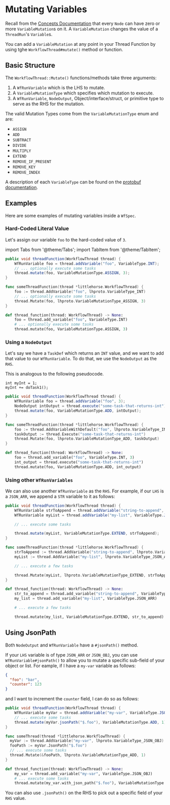 # Mutating Variables

Recall from the [Concepts Documentation](../../04-concepts/01-workflows.md#variables) that every `Node` can have zero or more `VariableMutation`s on it. A `VariableMutation` changes the value of a `ThreadRun`'s `Variable`s.

You can add a `VariableMutation` at any point in your Thread Function by using tghe `WorkflowThread#mutate()` method or function.

## Basic Structure

The `WorkflowThread::Mutate()` functions/methods take three arguments:

1. A `WfRunVariable` which is the LHS to mutate.
2. A `VariableMutationType` which specifies which mutation to execute.
3. A `WfRunVariable`, `NodeOutput`, Object/interface/struct, or primitive type to serve as the RHS for the mutation.

The valid Mutation Types come from the `VariableMutationType` enum and are:

- `ASSIGN`
- `ADD`
- `SUBTRACT`
- `DIVIDE`
- `MULTIPLY`
- `EXTEND`
- `REMOVE_IF_PRESENT`
- `REMOVE_KEY`
- `REMOVE_INDEX`

A description of each `VariableType` can be found on the [protobuf documentation](../../08-api.md#variabletype).

## Examples

Here are some examples of mutating variables inside a `WfSpec`.

### Hard-Coded Literal Value

Let's assign our variable `foo` to the hard-coded value of `3`.

import Tabs from '@theme/Tabs';
import TabItem from '@theme/TabItem';

<Tabs>
  <TabItem value="java" label="Java" default>

```java
public void threadFunction(WorkflowThread thread) {
    WfRunVariable foo = thread.addVariable("foo", VariableType.INT);
    // ... optionally execute some tasks
    thread.mutate(foo, VariableMutationType.ASSIGN, 3);
}
```
  </TabItem>
  <TabItem value="go" label="Go">

```go
func someThreadFunction(thread *littlehorse.WorkflowThread) {
    foo := thread.AddVariable("foo", lhproto.VariableType_INT)
    // ... optionally execute some tasks
    thread.Mutate(foo, lhproto.VariableMutationType_ASSIGN, 3)
}
```

  </TabItem>
    <TabItem value="python" label="Python" default>

```python
def thread_function(thread: WorkflowThread) -> None:
    foo = thread.add_variable("foo", VariableType.INT)
    # ... optionally execute some tasks
    thread.mutate(foo, VariableMutationType.ASSIGN, 3)
```
  </TabItem>
</Tabs>

### Using a `NodeOutput`

Let's say we have a `TaskDef` which returns an `INT` value, and we want to add that value to our `WfRunVariable`. To do that, we use the `NodeOutput` as the `RHS`.

This is analogous to the following pseudocode.

```
int myInt = 1;
myInt += doTask1();
```

<Tabs>
  <TabItem value="java" label="Java" default>

```java
public void threadFunction(WorkflowThread thread) {
    WfRunVariable foo = thread.addVariable("foo", 3);
    NodeOutput intOutput = thread.execute("some-task-that-returns-int");
    thread.mutate(foo, VariableMutationType.ADD, intOutput);
}
```
  </TabItem>
  <TabItem value="go" label="Go">

```go
func someThreadFunction(thread *littlehorse.WorkflowThread) {
    foo := thread.AddVariableWithDefault("foo", lhproto.VariableType_INT, 1)
    taskOutput := thread.Execute("some-task-that-returns-int")
    thread.Mutate(foo, lhproto.VariableMutationType_ADD, taskOutput)
}
```
  </TabItem>
    <TabItem value="python" label="Python" default>

```python
def thread_function(thread: WorkflowThread) -> None:
    foo = thread.add_variable("foo", VariableType.INT, 3)
    int_output = thread.execute("some-task-that-returns-int")
    thread.mutate(foo, VariableMutationType.ADD, int_output)
```
  </TabItem>
</Tabs>


### Using other `WfRunVariables`

We can also use another `WfRunVariable` as the `RHS`. For example, if our `LHS` is a `JSON_ARR`, we append a `STR` variable to it as follows:

<Tabs>
  <TabItem value="java" label="Java" default>

```java
public void threadFunction(WorkflowThread thread) {
    WfRunVariable strToAppend = thread.addVariable("string-to-append", VariableType.STR);
    WfRunVariable myList = thread.addVariable("my-list", VariableType.JSON_ARR);

    // ... execute some tasks

    thread.mutate(myList, VariableMutationType.EXTEND, strToAppend);
}
```

  </TabItem>
  <TabItem value="go" label="Go">

```go
func someThreadFunction(thread *littlehorse.WorkflowThread) {
    strToAppend := thread.AddVariable("string-to-append", lhproto.VariableType_STR)
    myList := thread.AddVariable("my-list", lhproto.VariableType_JSON_ARR)

    // ... execute a few tasks

    thread.Mutate(myList, lhproto.VariableMutationType_EXTEND, strToAppend)
}
```

  </TabItem>
    <TabItem value="python" label="Python" default>

```python
def thread_function(thread: WorkflowThread) -> None:
    str_to_append = thread.add_variable("string-to-append", VariableType.STR)
    my_list = thread.add_variable("my-list", VariableType.JSON_ARR)

    # ... execute a few tasks

    thread.mutate(my_list, VariableMutationType.EXTEND, str_to_append)
```

  </TabItem>
</Tabs>

## Using JsonPath

Both `NodeOutput` and `WfRunVariable` have a `#jsonPath()` method.

If your `LHS` variable is of type `JSON_ARR` or `JSON_OBJ`, you can use `WfRunVariable#jsonPath()` to allow you to mutate a specific sub-field of your object or list. For eample, if I have a `my-var` variable as follows:

```json
{
  "foo": "bar",
  "counter": 123
}
```

and I want to increment the `counter` field, I can do so as follows:

<Tabs>
  <TabItem value="java" label="Java" default>

```java
public void threadFunction(WorkflowThread thread) {
    WfRunVariable myVar = thread.addVariable("my-var", VariableType.JSON_OBJ);
    // ... execute some tasks
    thread.mutate(myVar.jsonPath("$.foo"), VariableMutationType.ADD, 1);
}
```

  </TabItem>
  <TabItem value="go" label="Go">

```go
func someThread(thread *littlehorse.WorkflowThread) {
  myVar := thread.AddVariable("my-var", lhproto.VariableType_JSON_OBJ)
  fooPath := myVar.JsonPath("$.foo")
  // ... execute some tasks
  thread.Mutate(&fooPath, lhproto.VariableMutationType_ADD, 1)
}
```

  </TabItem>
    <TabItem value="python" label="Python" default>

```python
def thread_function(thread: WorkflowThread) -> None:
    my_var = thread.add_variable("my-var", VariableType.JSON_OBJ)
    # ... execute some tasks
    thread.mutate(my_var.with_json_path("$.foo"), VariableMutationType.ADD, 1)
```

  </TabItem>
</Tabs>

You can also use `.jsonPath()` on the RHS to pick out a specific field of your `RHS` value.
